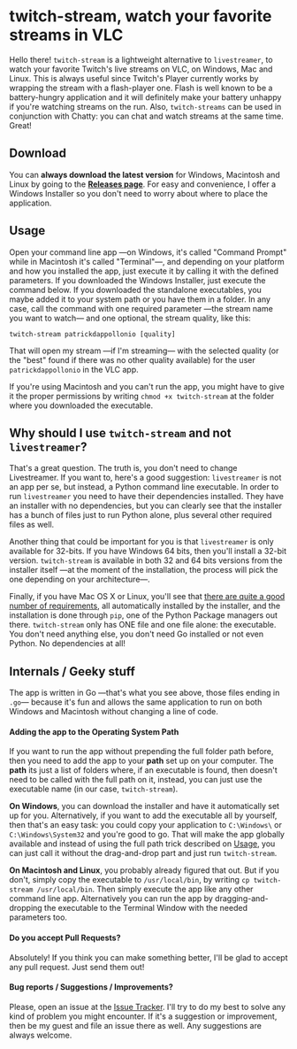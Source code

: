 # twitch-stream, watch your favorite streams in VLC

Hello there! `twitch-stream` is a lightweight alternative to `livestreamer`, to watch your favorite Twitch's live streams on VLC, on Windows, Mac and Linux. This is always useful since Twitch's Player currently works by wrapping the stream with a flash-player one. Flash is well known to be a battery-hungry application and it will definitely make your battery unhappy if you're watching streams on the run. Also, `twitch-streams` can be used in conjunction with Chatty: you can chat and watch streams at the same time. Great!

## Download

You can **always download the latest version** for Windows, Macintosh and Linux by going to the **[Releases page](https://github.com/patrickdappollonio/twitch-stream/releases)**. For easy and convenience, I offer a Windows Installer so you don't need to worry about where to place the application.

## Usage

Open your command line app —on Windows, it's called "Command Prompt" while in Macintosh it's called "Terminal"—, and depending on your platform and how you installed the app, just execute it by calling it with the defined parameters. If you downloaded the Windows Installer, just execute the command below. If you downloaded the standalone executables, you maybe added it to your system path or you have them in a folder. In any case, call the command with one required parameter —the stream name you want to watch— and one optional, the stream quality, like this:

```
twitch-stream patrickdappollonio [quality]
```

That will open my stream —if I'm streaming— with the selected quality (or the "best" found if there was no other quality available) for the user `patrickdappollonio` in the VLC app.

If you're using Macintosh and you can't run the app, you might have to give it the proper permissions by writing `chmod +x twitch-stream` at the folder where you downloaded the executable.

## Why should I use `twitch-stream` and not `livestreamer`?

That's a great question. The truth is, you don't need to change Livestreamer. If you want to, here's a good suggestion: `livestreamer` is not an app per se, but instead, a Python command line executable. In order to run `livestreamer` you need to have their dependencies installed. They have an installer with no dependencies, but you can clearly see that the installer has a bunch of files just to run Python alone, plus several other required files as well.

Another thing that could be important for you is that `livestreamer` is only available for 32-bits. If you have Windows 64 bits, then you'll install a 32-bit version. `twitch-stream` is available in both 32 and 64 bits versions from the installer itself —at the moment of the installation, the process will pick the one depending on your architecture—.

Finally, if you have Mac OS X or Linux, you'll see that [there are quite a good number of requirements](http://docs.livestreamer.io/install.html#dependencies), all automatically installed by the installer, and the installation is done through `pip`, one of the Python Package managers out there. `twitch-stream` only has ONE file and one file alone: the executable. You don't need anything else, you don't need Go installed or not even Python. No dependencies at all!

## Internals / Geeky stuff

The app is written in Go —that's what you see above, those files ending in `.go`— because it's fun and allows the same application to run on both Windows and Macintosh without changing a line of code.

#### Adding the app to the Operating System Path

If you want to run the app without prepending the full folder path before, then you need to add the app to your **path** set up on your computer. The **path** its just a list of folders where, if an executable is found, then doesn't need to be called with the full path on it, instead, you can just use the executable name (in our case, `twitch-stream`).

**On Windows**, you can download the installer and have it automatically set up for you. Alternatively, if you want to add the executable all by yourself, then that's an easy task: you could copy your application to `C:\Windows\` or `C:\Windows\System32` and you're good to go. That will make the app globally available and instead of using the full path trick described on [Usage](#usage), you can just call it without the drag-and-drop part and just run `twitch-stream`.

**On Macintosh and Linux**, you probably already figured that out. But if you don't, simply copy the executable to `/usr/local/bin`, by writing `cp twitch-stream /usr/local/bin`. Then simply execute the app like any other command line app. Alternatively you can run the app by dragging-and-dropping the executable to the Terminal Window with the needed parameters too.

#### Do you accept Pull Requests?

Absolutely! If you think you can make something better, I'll be glad to accept any pull request. Just send them out!

#### Bug reports / Suggestions / Improvements?

Please, open an issue at the [Issue Tracker](https://github.com/patrickdappollonio/twitch-stream/issues). I'll try to do my best to solve any kind of problem you might encounter. If it's a suggestion or improvement, then be my guest and file an issue there as well. Any suggestions are always welcome.